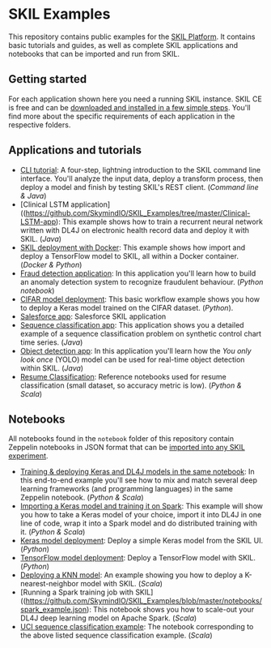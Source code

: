 # SKIL Examples

This repository contains public examples for the [SKIL Platform](docs.skymind.ai). It
contains basic tutorials and guides, as well as complete SKIL applications and notebooks
that can be imported and run from SKIL.

## Getting started

For each application shown here you need a running SKIL instance. SKIL CE is free and
can be [downloaded and installed in a few simple steps](https://docs.skymind.ai/docs/docker-image).
You'll find more about the specific requirements of each application in the respective folders.

## Applications and tutorials

- [CLI tutorial](https://github.com/SkymindIO/SKIL_Examples/tree/master/CLI-tutorial): A four-step, lightning introduction to the SKIL command line interface. You'll analyze the input data, deploy a transform process, then deploy a model and finish by testing SKIL's REST client. (_Command line & Java_)
- [Clinical LSTM application]((https://github.com/SkymindIO/SKIL_Examples/tree/master/Clinical-LSTM-app): This example shows how to train a recurrent neural network written with DL4J on electronic health record data and deploy it with SKIL. (_Java_)
- [SKIL deployment with Docker](https://github.com/SkymindIO/SKIL_Examples/tree/master/Docker-deployment): This example shows how import and deploy a TensorFlow model to SKIL, all within a Docker container. (_Docker & Python_)
- [Fraud detection application](https://github.com/SkymindIO/SKIL_Examples/tree/master/Fraud-anomaly-detection-app): In this application you'll learn how to build an anomaly detection system to recognize fraudulent behaviour. (_Python notebook_)
- [CIFAR model deployment](https://github.com/SkymindIO/SKIL_Examples/tree/master/Keras-Cifar-model-deployment): This basic workflow example shows you how to deploy a Keras model trained on the CIFAR dataset. (_Python_).
- [Salesforce app](https://github.com/SkymindIO/SKIL_Examples/tree/master/Salesforce-app): Salesforce SKIL application
- [Sequence classification app](https://github.com/SkymindIO/SKIL_Examples/tree/master/UCI-sequence-classification): This application shows you a detailed example of a sequence classification problem on synthetic control chart time series. (_Java_)
- [Object detection app](https://github.com/SkymindIO/SKIL_Examples/tree/master/YOLO-object-detection-app): In this application you'll learn how the _You only look once_ (YOLO) model can be used for real-time object detection within SKIL. (_Java_)
- [Resume Classification](https://github.com/SkymindIO/SKIL_Examples/tree/master/Resume-Classifier): Reference notebooks used for resume classification (small dataset, so accuracy metric is low).  (_Python & Scala_)
## Notebooks

All notebooks found in the `notebook` folder of this repository contain Zeppelin notebooks in JSON format that can be [imported into any SKIL experiment](https://docs.skymind.ai/docs/conducting-experiments).

- [Training & deploying Keras and DL4J models in the same notebook](https://github.com/SkymindIO/SKIL_Examples/blob/master/notebooks/end_to_end.json): In this end-to-end example you'll see how to mix and match several deep learning frameworks (and programming languages) in the same Zeppelin notebook. (_Python & Scala_)
- [Importing a Keras model and training it on Spark](https://github.com/SkymindIO/SKIL_Examples/blob/master/notebooks/scala_spark_training.json): This example will show you how to take a Keras model of your choice, import it into DL4J in one line of code, wrap it into a Spark model and do distributed training with it. (_Python & Scala_)
- [Keras model deployment](https://github.com/SkymindIO/SKIL_Examples/blob/master/notebooks/python_keras_tf_mnist.json): Deploy a simple Keras model from the SKIL UI. (_Python_)
- [TensorFlow model deployment](https://github.com/SkymindIO/SKIL_Examples/blob/master/notebooks/python_tf_mnist.json): Deploy a TensorFlow model with SKIL. (_Python_)
- [Deploying a KNN model](https://github.com/SkymindIO/SKIL_Examples/blob/master/notebooks/scala_knn_smile_test.json): An example showing you how to deploy a K-nearest-neighbor model with SKIL. (_Scala_)
- [Running a Spark training job with SKIL]((https://github.com/SkymindIO/SKIL_Examples/blob/master/notebooks/spark_example.json): This notebook shows you how to scale-out your DL4J deep learning model on Apache Spark. (_Scala_)
- [UCI sequence classification example](https://github.com/SkymindIO/SKIL_Examples/blob/master/notebooks/uci_quickstart_notebook.json): The notebook corresponding to the above listed sequence classification example. (_Scala_)
